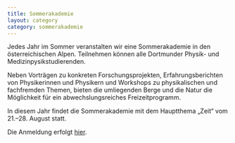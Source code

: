 ```yaml
---
title: Sommerakademie
layout: category
category: sommerakademie
---
```


Jedes Jahr im Sommer veranstalten wir eine Sommerakademie in den österreichischen Alpen. Teilnehmen können alle Dortmunder Physik- und Medizinpysikstudierenden.

Neben Vorträgen zu konkreten Forschungsprojekten, Erfahrungsberichten von Physikerinnen und Physikern und Workshops zu physikalischen und fachfremden Themen, bieten die umliegenden Berge und die Natur die Möglichkeit für ein abwechslungsreiches Freizeitprogramm.

In diesem Jahr findet die Sommerakademie mit dem Hauptthema
„Zeit“
vom 21.–28. August statt.


Die Anmeldung erfolgt [hier](https://registration.pep-dortmund.org/events/3/registration/).
